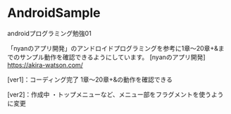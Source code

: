 # AndroidSample
androidプログラミング勉強01

「nyanのアプリ開発」のアンドロイドプログラミングを参考に1章～20章+&までのサンプル動作を確認できるようにしています。
[nyanのアプリ開発]
https://akira-watson.com/

[ver1]：コーディング完了
1章～20章+&の動作を確認できる

[ver2]：作成中
・トップメニューなど、メニュー部をフラグメントを使うように変更

